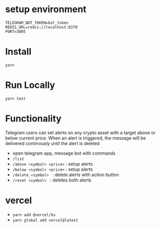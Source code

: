 # setup environment 
```
TELEGRAM_BOT_TOKEN=bot_token
REDIS_URL=redis://localhost:6379
PORT=3005
```

# Install
```yarn```
# Run Locally 
```yarn test```
# Functionality 

Telegram users can set alerts on any crypto asset with a target above or below current price. When an alert is triggered, the message will be delivered continously until the alert is deleted

- open telegram app, message bot with commands 
- ```/list```
- ```/above <symbol> <price>``` : setup alerts
- ```/below <symbol> <price>``` : setup alerts
- ```/delete_<symbol> ``` : delete alerts with action button
- ```/reset <symbol> ``` : deletes both alerts

# vercel 
- ```yarn add @vercel/kv```
- ```yarn global add vercel@latest```